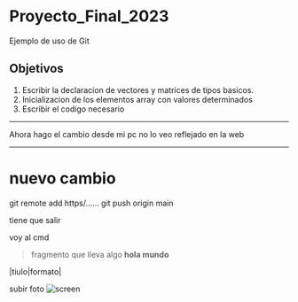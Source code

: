 # Proyecto_Final_2023
Ejemplo de uso de Git
## Objetivos 
1. Escribir la declaracion de vectores y matrices de tipos basicos.
1. Inicializacion de los elementos array con valores determinados
1. Escribir el codigo necesario

***

Ahora hago el cambio desde mi pc
no lo veo reflejado en la web

***

# nuevo cambio

git remote add https/......
git push origin main

tiene que salir

voy al cmd

<hola mundo>

> fragmento que lleva algo **hola mundo**
>
|tiulo|formato|

subir foto
![screen](/README.mdlogo.png)


